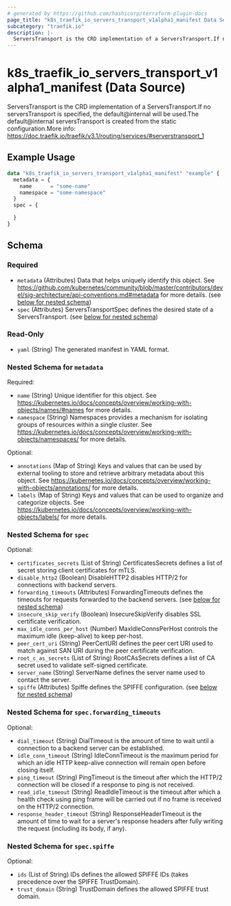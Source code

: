 ```yaml
---
# generated by https://github.com/hashicorp/terraform-plugin-docs
page_title: "k8s_traefik_io_servers_transport_v1alpha1_manifest Data Source - terraform-provider-k8s"
subcategory: "traefik.io"
description: |-
  ServersTransport is the CRD implementation of a ServersTransport.If no serversTransport is specified, the default@internal will be used.The default@internal serversTransport is created from the static configuration.More info: https://doc.traefik.io/traefik/v3.1/routing/services/#serverstransport_1
---
```


# k8s_traefik_io_servers_transport_v1alpha1_manifest (Data Source)

ServersTransport is the CRD implementation of a ServersTransport.If no serversTransport is specified, the default@internal will be used.The default@internal serversTransport is created from the static configuration.More info: https://doc.traefik.io/traefik/v3.1/routing/services/#serverstransport_1

## Example Usage

```terraform
data "k8s_traefik_io_servers_transport_v1alpha1_manifest" "example" {
  metadata = {
    name      = "some-name"
    namespace = "some-namespace"
  }
  spec = {

  }
}
```

<!-- schema generated by tfplugindocs -->
## Schema

### Required

- `metadata` (Attributes) Data that helps uniquely identify this object. See https://github.com/kubernetes/community/blob/master/contributors/devel/sig-architecture/api-conventions.md#metadata for more details. (see [below for nested schema](#nestedatt--metadata))
- `spec` (Attributes) ServersTransportSpec defines the desired state of a ServersTransport. (see [below for nested schema](#nestedatt--spec))

### Read-Only

- `yaml` (String) The generated manifest in YAML format.

<a id="nestedatt--metadata"></a>
### Nested Schema for `metadata`

Required:

- `name` (String) Unique identifier for this object. See https://kubernetes.io/docs/concepts/overview/working-with-objects/names/#names for more details.
- `namespace` (String) Namespaces provides a mechanism for isolating groups of resources within a single cluster. See https://kubernetes.io/docs/concepts/overview/working-with-objects/namespaces/ for more details.

Optional:

- `annotations` (Map of String) Keys and values that can be used by external tooling to store and retrieve arbitrary metadata about this object. See https://kubernetes.io/docs/concepts/overview/working-with-objects/annotations/ for more details.
- `labels` (Map of String) Keys and values that can be used to organize and categorize objects. See https://kubernetes.io/docs/concepts/overview/working-with-objects/labels/ for more details.


<a id="nestedatt--spec"></a>
### Nested Schema for `spec`

Optional:

- `certificates_secrets` (List of String) CertificatesSecrets defines a list of secret storing client certificates for mTLS.
- `disable_http2` (Boolean) DisableHTTP2 disables HTTP/2 for connections with backend servers.
- `forwarding_timeouts` (Attributes) ForwardingTimeouts defines the timeouts for requests forwarded to the backend servers. (see [below for nested schema](#nestedatt--spec--forwarding_timeouts))
- `insecure_skip_verify` (Boolean) InsecureSkipVerify disables SSL certificate verification.
- `max_idle_conns_per_host` (Number) MaxIdleConnsPerHost controls the maximum idle (keep-alive) to keep per-host.
- `peer_cert_uri` (String) PeerCertURI defines the peer cert URI used to match against SAN URI during the peer certificate verification.
- `root_c_as_secrets` (List of String) RootCAsSecrets defines a list of CA secret used to validate self-signed certificate.
- `server_name` (String) ServerName defines the server name used to contact the server.
- `spiffe` (Attributes) Spiffe defines the SPIFFE configuration. (see [below for nested schema](#nestedatt--spec--spiffe))

<a id="nestedatt--spec--forwarding_timeouts"></a>
### Nested Schema for `spec.forwarding_timeouts`

Optional:

- `dial_timeout` (String) DialTimeout is the amount of time to wait until a connection to a backend server can be established.
- `idle_conn_timeout` (String) IdleConnTimeout is the maximum period for which an idle HTTP keep-alive connection will remain open before closing itself.
- `ping_timeout` (String) PingTimeout is the timeout after which the HTTP/2 connection will be closed if a response to ping is not received.
- `read_idle_timeout` (String) ReadIdleTimeout is the timeout after which a health check using ping frame will be carried out if no frame is received on the HTTP/2 connection.
- `response_header_timeout` (String) ResponseHeaderTimeout is the amount of time to wait for a server's response headers after fully writing the request (including its body, if any).


<a id="nestedatt--spec--spiffe"></a>
### Nested Schema for `spec.spiffe`

Optional:

- `ids` (List of String) IDs defines the allowed SPIFFE IDs (takes precedence over the SPIFFE TrustDomain).
- `trust_domain` (String) TrustDomain defines the allowed SPIFFE trust domain.
